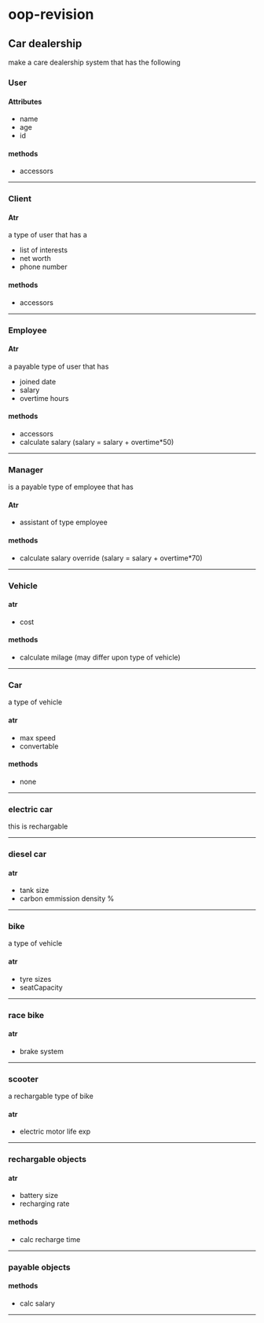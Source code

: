 # oop-revision

## Car dealership
make a care dealership system that has the following

### User 
#### Attributes
- name
- age
- id

#### methods
- accessors
---
### Client 
#### Atr
a type of user that has a 
- list of interests
- net worth
- phone number

#### methods
- accessors
---
### Employee
#### Atr
a payable type of user that has
- joined date
- salary
- overtime hours

#### methods
- accessors
- calculate salary (salary = salary + overtime*50)
---
### Manager
is a payable type of employee that has
#### Atr
- assistant of type employee

#### methods
- calculate salary override (salary = salary + overtime*70)
---

### Vehicle
#### atr
- cost
#### methods 
- calculate milage (may differ upon type of vehicle)
---

### Car 
a type of vehicle
#### atr
- max speed
- convertable

#### methods
- none
---
### electric car
this is rechargable

---
### diesel car
#### atr
- tank size
- carbon emmission density %
---

### bike 
a type of vehicle
#### atr 
- tyre sizes
- seatCapacity
---
### race bike
#### atr
- brake system
---
### scooter
a rechargable type of bike
#### atr
- electric motor life exp
---

### rechargable objects
#### atr
- battery size
- recharging rate

#### methods
- calc recharge time
---
### payable objects 
#### methods
- calc salary
---